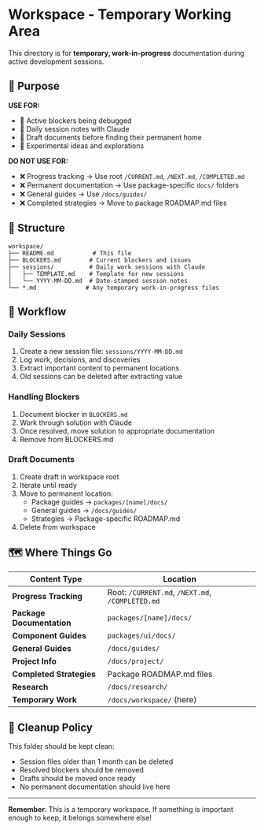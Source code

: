 # Workspace - Temporary Working Area

This directory is for **temporary, work-in-progress** documentation during active development sessions.

## 🎯 Purpose

**USE FOR:**

- 🚧 Active blockers being debugged
- 📝 Daily session notes with Claude
- 📄 Draft documents before finding their permanent home
- 🧪 Experimental ideas and explorations

**DO NOT USE FOR:**

- ❌ Progress tracking → Use root `/CURRENT.md`, `/NEXT.md`, `/COMPLETED.md`
- ❌ Permanent documentation → Use package-specific `docs/` folders
- ❌ General guides → Use `/docs/guides/`
- ❌ Completed strategies → Move to package ROADMAP.md files

## 📁 Structure

```
workspace/
├── README.md           # This file
├── BLOCKERS.md        # Current blockers and issues
├── sessions/          # Daily work sessions with Claude
│   ├── TEMPLATE.md    # Template for new sessions
│   └── YYYY-MM-DD.md  # Date-stamped session notes
└── *.md              # Any temporary work-in-progress files
```

## 🔄 Workflow

### Daily Sessions

1. Create a new session file: `sessions/YYYY-MM-DD.md`
2. Log work, decisions, and discoveries
3. Extract important content to permanent locations
4. Old sessions can be deleted after extracting value

### Handling Blockers

1. Document blocker in `BLOCKERS.md`
2. Work through solution with Claude
3. Once resolved, move solution to appropriate documentation
4. Remove from BLOCKERS.md

### Draft Documents

1. Create draft in workspace root
2. Iterate until ready
3. Move to permanent location:
   - Package guides → `packages/[name]/docs/`
   - General guides → `/docs/guides/`
   - Strategies → Package-specific ROADMAP.md
4. Delete from workspace

## 🗺️ Where Things Go

| Content Type              | Location                                         |
| ------------------------- | ------------------------------------------------ |
| **Progress Tracking**     | Root: `/CURRENT.md`, `/NEXT.md`, `/COMPLETED.md` |
| **Package Documentation** | `packages/[name]/docs/`                          |
| **Component Guides**      | `packages/ui/docs/`                              |
| **General Guides**        | `/docs/guides/`                                  |
| **Project Info**          | `/docs/project/`                                 |
| **Completed Strategies**  | Package ROADMAP.md files                         |
| **Research**              | `/docs/research/`                                |
| **Temporary Work**        | `/docs/workspace/` (here)                        |

## 🧹 Cleanup Policy

This folder should be kept clean:

- Session files older than 1 month can be deleted
- Resolved blockers should be removed
- Drafts should be moved once ready
- No permanent documentation should live here

---

**Remember**: This is a temporary workspace. If something is important enough to keep, it belongs somewhere else!

